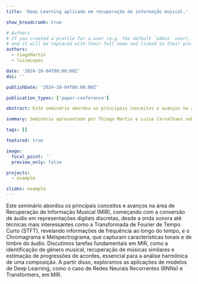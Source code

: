```yaml
---
title: 'Deep Learning aplicado em recuperação de informação musical.'

show_breadcrumb: true

# Authors
# If you created a profile for a user (e.g. the default `admin` user), write the username (folder name) here
# and it will be replaced with their full name and linked to their profile.
authors:
  - tiagoMartin
  - luisaLopes

date: '2024-10-04T00:00:00Z'
doi: ''

publishDate: '2024-10-04T00:00:00Z'

publication_types: ['paper-conference']

abstract: Este seminário abordou os principais conceitos e avanços na área de Recuperação de Informação Musical (MIR), começando com a conversão de áudio em representações digitais discretas, desde a onda sonora até técnicas mais interessantes como a Transformada de Fourier de Tempo Curto (STFT), revelando informações de frequência ao longo do tempo, e o Chromagrama e Melspectrograma, que capturam características tonais e de timbre do áudio. Discutimos tarefas fundamentais em MIR, como a identificação de gênero musical, recuperação de músicas similares e estimação de progressões de acordes, essencial para a análise harmônica de uma composição. A partir disso, exploramos as aplicações de modelos de Deep Learning, como o caso de Redes Neurais Recorrentes (RNNs) e Transformers, em MIR.

summary: Seminário apresentado por Thiago Martin e Luisa Carvalhaes sobre Deep Learning plicado em recuperação de informação musical (04/10/2024 às 9:30).

tags: []

featured: true

image:
  focal_point: ''
  preview_only: false

projects:
  - example

slides: example
---
```


<p>Este seminário abordou os principais conceitos e avanços na área de Recuperação de Informação Musical (MIR), começando com a conversão de áudio em representações digitais discretas, desde a onda sonora até técnicas mais interessantes como a Transformada de Fourier de Tempo Curto (STFT), revelando informações de frequência ao longo do tempo, e o Chromagrama e Melspectrograma, que capturam características tonais e de timbre do áudio. Discutimos tarefas fundamentais em MIR, como a identificação de gênero musical, recuperação de músicas similares e estimação de progressões de acordes, essencial para a análise harmônica de uma composição. A partir disso, exploramos as aplicações de modelos de Deep Learning, como o caso de Redes Neurais Recorrentes (RNNs) e Transformers, em MIR.</p>